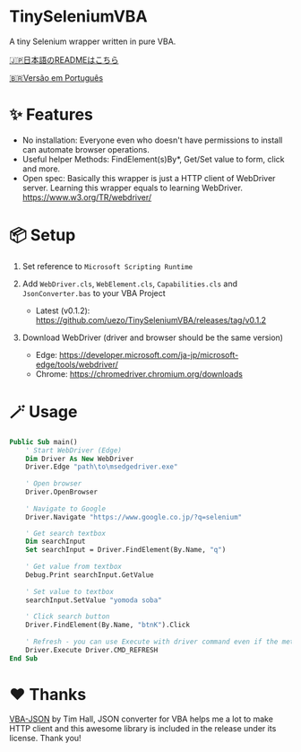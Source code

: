 # TinySeleniumVBA

A tiny Selenium wrapper written in pure VBA.

[🇯🇵日本語のREADMEはこちら](https://github.com/uezo/TinySeleniumVBA/blob/main/README.ja.md)

[🇧🇷Versão em Português](https://github.com/tdmsoares/TinySeleniumVBA/blob/ReadmeInPortuguese/README.pt.md)


# ✨ Features

- No installation: Everyone even who doesn't have permissions to install can automate browser operations.
- Useful helper Methods: FindElement(s)By*, Get/Set value to form, click and more.
- Open spec: Basically this wrapper is just a HTTP client of WebDriver server. Learning this wrapper equals to learning WebDriver.
https://www.w3.org/TR/webdriver/


# 📦 Setup

1. Set reference to `Microsoft Scripting Runtime`

1. Add `WebDriver.cls`, `WebElement.cls`, `Capabilities.cls` and `JsonConverter.bas` to your VBA Project
    - Latest (v0.1.2): https://github.com/uezo/TinySeleniumVBA/releases/tag/v0.1.2

1. Download WebDriver (driver and browser should be the same version)
    - Edge: https://developer.microsoft.com/ja-jp/microsoft-edge/tools/webdriver/
    - Chrome: https://chromedriver.chromium.org/downloads

# 🪄 Usage

```vb
Public Sub main()
    ' Start WebDriver (Edge)
    Dim Driver As New WebDriver
    Driver.Edge "path\to\msedgedriver.exe"
    
    ' Open browser
    Driver.OpenBrowser
    
    ' Navigate to Google
    Driver.Navigate "https://www.google.co.jp/?q=selenium"

    ' Get search textbox
    Dim searchInput
    Set searchInput = Driver.FindElement(By.Name, "q")
    
    ' Get value from textbox
    Debug.Print searchInput.GetValue
    
    ' Set value to textbox
    searchInput.SetValue "yomoda soba"
    
    ' Click search button
    Driver.FindElement(By.Name, "btnK").Click
    
    ' Refresh - you can use Execute with driver command even if the method is not provided
    Driver.Execute Driver.CMD_REFRESH
End Sub
```

# ❤️ Thanks

[VBA-JSON](https://github.com/VBA-tools/VBA-JSON) by Tim Hall, JSON converter for VBA helps me a lot to make HTTP client and this awesome library is included in the release under its license. Thank you!

